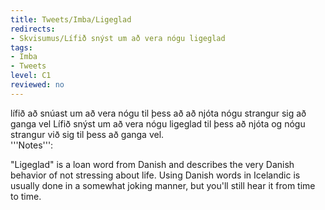 ```yaml
---
title: Tweets/Imba/Ligeglad
redirects:
- Skvisumus/Lífið snýst um að vera nógu ligeglad
tags:
- Imba
- Tweets
level: C1
reviewed: no
---
```

<vocabulary>
lífið
að snúast um
að vera
nógu
til þess að
að njóta
nógu
strangur
sig
að ganga vel
</vocabulary>
<Tweet
data-translate="true"audio="sVkS.mp3"
id="770686446307008513"
date="1472580942000"
favorites="3"
user_name="flaturpilsner"
handle="skvisumus"
user_picture="Tweet-skvisumus-14rupeh.png"
verified=""
>Lífið snýst um að vera nógu ligeglad til þess að njóta og nógu strangur við sig til þess að ganga vel.</Tweet>

<div class=notes>
'''Notes''':

"Ligeglad" is a loan word from Danish and describes the very Danish behavior of not stressing about life. Using Danish words in Icelandic is usually done in a somewhat joking manner, but you'll still hear it from time to time.
